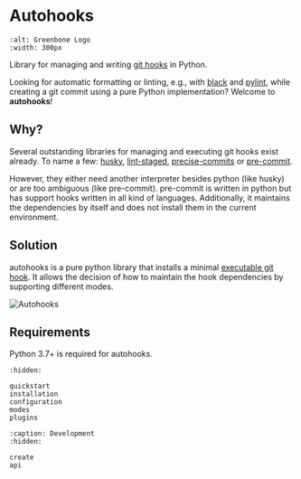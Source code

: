
# Autohooks

```{image} _static/greenbone.png
:alt: Greenbone Logo
:width: 300px
````

Library for managing and writing [git hooks](https://git-scm.com/docs/githooks)
in Python.

Looking for automatic formatting or linting, e.g., with [black] and [pylint],
while creating a git commit using a pure Python implementation?
Welcome to **autohooks**!

## Why?

Several outstanding libraries for managing and executing git hooks exist already.
To name a few: [husky](https://github.com/typicode/husky),
[lint-staged](https://github.com/okonet/lint-staged),
[precise-commits](https://github.com/nrwl/precise-commits) or
[pre-commit](https://github.com/pre-commit/pre-commit).

However, they either need another interpreter besides python (like husky) or are
too ambiguous (like pre-commit). pre-commit is written in python but has support
hooks written in all kind of languages. Additionally, it maintains the dependencies by
itself and does not install them in the current environment.

## Solution

autohooks is a pure python library that installs a minimal
[executable git hook](https://github.com/greenbone/autohooks/blob/main/autohooks/precommit/template).
It allows the decision of how to maintain the hook dependencies
by supporting different modes.

![Autohooks](https://raw.githubusercontent.com/greenbone/autohooks/main/autohooks.gif)

## Requirements

Python 3.7+ is required for autohooks.

```{toctree}
:hidden:

quickstart
installation
configuration
modes
plugins
```

```{toctree}
:caption: Development
:hidden:

create
api
```

[black]: https://black.readthedocs.io/en/stable/
[pylint]: https://pylint.readthedocs.io/en/latest/
